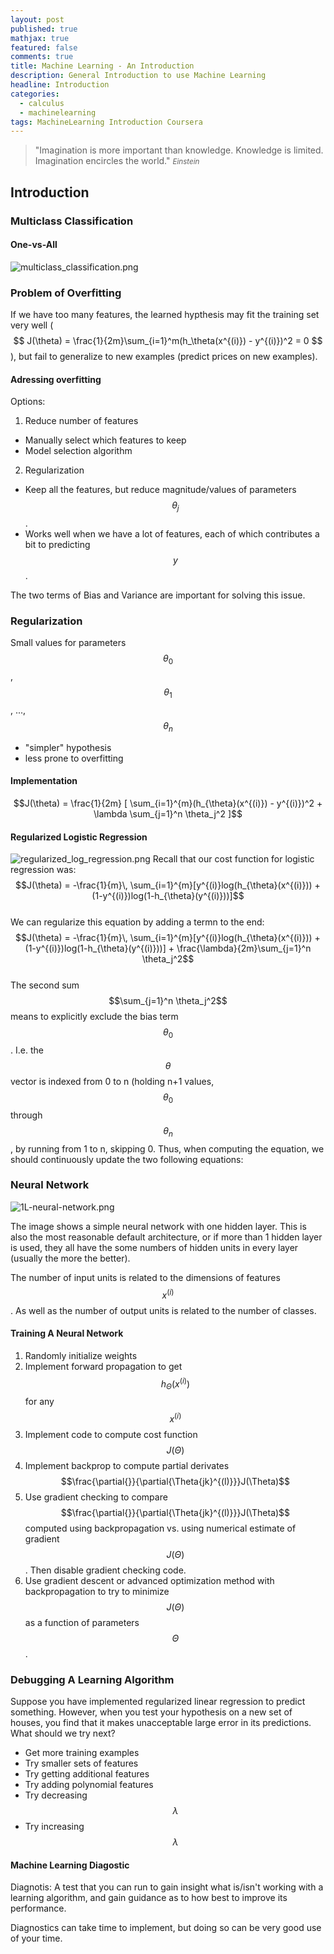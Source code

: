 ```yaml
---
layout: post
published: true
mathjax: true
featured: false
comments: true
title: Machine Learning - An Introduction
description: General Introduction to use Machine Learning
headline: Introduction
categories:
  - calculus
  - machinelearning
tags: MachineLearning Introduction Coursera
---
```

>&quot;Imagination is more important than knowledge. Knowledge is limited. Imagination encircles the world.&quot;
><small><cite title="Einstein">Einstein</cite></small>

## Introduction

### Multiclass Classification

#### One-vs-All
![multiclass_classification.png]({{site.baseurl}}/images/posts/multiclass_classification.png)

### Problem of Overfitting
If we have too many features, the learned hypthesis may fit the training set very well ( $$ J(\theta) = \frac{1}{2m}\sum_{i=1}^m(h_\theta(x^{(i)}) - y^{(i)})^2 = 0 $$ ), but fail to generalize to new examples (predict prices on new examples).

#### Adressing overfitting
Options:
1. Reduce number of features
  - Manually select which features to keep 
  - Model selection algorithm
2. Regularization
  - Keep all the features, but reduce magnitude/values of parameters $$\theta_j$$.
  - Works well when we have a lot of features, each of which contributes a bit to predicting $$y$$.

The two terms of Bias and Variance are important for solving this issue.

### Regularization
Small values for parameters $$\theta_0$$, $$\theta_1$$, ..., $$\theta_n$$
  - "simpler" hypothesis
  - less prone to overfitting

#### Implementation
$$J(\theta) = \frac{1}{2m} [ \sum_{i=1}^{m}(h_{\theta}(x^{(i)}) - y^{(i)})^2 + \lambda \sum_{j=1}^n \theta_j^2 ]$$


#### Regularized Logistic Regression
![regularized_log_regression.png]({{site.baseurl}}/images/posts/MachineLearning_AnIntroduction/regularized_log_regression.png)
Recall that our cost function for logistic regression was:
$$J(\theta) = -\frac{1}{m}\, \sum_{i=1}^{m}[y^{(i)}log(h_{\theta}(x^{(i)})) + (1-y^{(i)})log(1-h_{\theta}(y^{(i)}))]$$ <br>
We can regularize this equation by adding a termn to the end:
$$J(\theta) = -\frac{1}{m}\, \sum_{i=1}^{m}[y^{(i)}log(h_{\theta}(x^{(i)})) + (1-y^{(i)})log(1-h_{\theta}(y^{(i)}))] + \frac{\lambda}{2m}\sum_{j=1}^n \theta_j^2$$ <br>
The second sum $$\sum_{j=1}^n \theta_j^2$$ means to explicitly exclude the bias term $$\theta_0$$. I.e. the $$\theta$$ vector is indexed from 0 to n (holding n+1 values, $$\theta_0$$ through $$\theta_n$$, by running from 1 to n, skipping 0. Thus, when computing the equation, we should continuously update the two following equations:

### Neural Network
![1L-neural-network.png]({{site.baseurl}}/images/posts/MachineLearning_AnIntroduction/1L-neural-network.png)

The image shows a simple neural network with one hidden layer. This is also the most reasonable default architecture, or if more than 1 hidden layer is used, they all have the some numbers of hidden units in every layer (usually the more the better).

The number of input units is related to the dimensions of features $$x^{(i)}$$. As well as the number of output units is related to the number of classes.

#### Training A Neural Network
1. Randomly initialize weights
2. Implement forward propagation to get $$h_\Theta(x^{(i)})$$ for any $$x^{(i)}$$
3. Implement code to compute cost function $$J(\Theta)$$ 
4. Implement backprop to compute partial derivates $$\frac{\partial{}}{\partial{\Theta{jk}^{(l)}}}J(\Theta)$$
5. Use gradient checking to compare $$\frac{\partial{}}{\partial{\Theta{jk}^{(l)}}}J(\Theta)$$ computed using backpropagation vs. using numerical estimate of gradient $$J(\Theta)$$. Then disable gradient checking code.
6. Use gradient descent or advanced optimization method with backpropagation to try to minimize $$J(\Theta)$$ as a function of parameters $$\Theta$$.

### Debugging A Learning Algorithm
Suppose you have implemented regularized linear regression to predict something. However, when you test your hypothesis on a new set of houses, you find that it makes unacceptable large error in its predictions. What should we try next?
- Get more training examples
- Try smaller sets of features
- Try getting additional features
- Try adding polynomial features
- Try decreasing $$\lambda$$
- Try increasing $$\lambda$$

#### Machine Learning Diagostic
Diagnotis: A test that you can run to gain insight what is/isn't working with a learning algorithm, and gain guidance as to how best to improve its performance.

Diagnostics can take time to implement, but doing so can be very good use of your time.